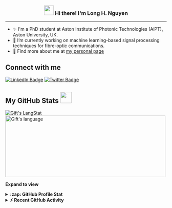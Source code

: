 <!-- Heading -->
<h3 align="center"><img src = "https://raw.githubusercontent.com/MartinHeinz/MartinHeinz/master/wave.gif" width = 30px> Hi there! I'm Long H. Nguyen</h3>

 <!-- About section -->

---
- ✨ I'm a PhD student at Aston Institute of Photonic Technologies (AiPT), Aston University, UK. 
- 🔭 I’m currently working on machine learning-based signal processing techniques for fibre-optic communications. 
- 👀 Find more about me at <a href="https://hoanglongng.github.io">my personal page</a>


<!-- About section: END -->


<!-- Conecct section -->

<h2>Connect with me </h3>
    <p>
        <a href="https://linkedin.com/in/hoanglongng"><img src="https://img.shields.io/badge/LinkedIn-0077B5?style=for-the-badge&logo=linkedin&logoColor=white" alt="LinkedIn Badge"></a> 
       <a href="https://twitter.com/hoanglongj"><img src="https://img.shields.io/badge/Twitter-1DA1F2?style=for-the-badge&logo=twitter&logoColor=white" alt="Twitter Badge"></a>
   </p>

 <!-- Conecct section: END -->
 
  <!-- GitHub section -->

 ##  My GitHub Stats <img src = "https://i.pinimg.com/originals/65/c4/f4/65c4f452571be1261e9c623f7da488ac.gif" width = 35px> 
 
 <div>
   <img align="center" src="https://github-readme-streak-stats.herokuapp.com/?user=hoanglongng" alt="Gift's LangStat" />
  <img align="center" src="https://github-readme-stats.vercel.app/api/top-langs?username=hoanglongng&langs_count=10&show_icons=true&locale=en&layout=compact&theme=light" alt="Gift's language" height="192px"  width="500px"/>
</div>

**Expand to view**
<details>
  <summary><b>:zap: GitHub Profile Stat</b></summary>
  <img src="https://github-readme-stats.anuraghazra1.vercel.app/api?username=hoanglongng&show_icons=true" />
</details>
<details>
  <summary><b>⚡ Recent GitHub Activity</b></summary>
  <br/>
   <a href="https://github.com/hoanglongng/"><img alt="Gift' Activity Graph" src="https://activity-graph.herokuapp.com/graph?username=hoanglongng&custom_title=Gift's%20Contribution%20Graph&theme=react-dark" /></a>
  <br/>
</details>

<!-- GitHub section: END -->

<!-- THE END -->
